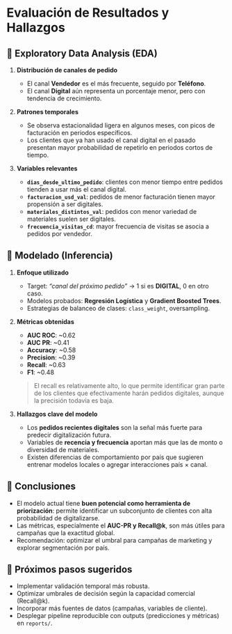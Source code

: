 # Evaluación de Resultados y Hallazgos

## 🔎 Exploratory Data Analysis (EDA)
1. **Distribución de canales de pedido**
   - El canal **Vendedor** es el más frecuente, seguido por **Teléfono**.
   - El canal **Digital** aún representa un porcentaje menor, pero con tendencia de crecimiento.

2. **Patrones temporales**
   - Se observa estacionalidad ligera en algunos meses, con picos de facturación en periodos específicos.
   - Los clientes que ya han usado el canal digital en el pasado presentan mayor probabilidad de repetirlo en periodos cortos de tiempo.

3. **Variables relevantes**
   - **`dias_desde_ultimo_pedido`**: clientes con menor tiempo entre pedidos tienden a usar más el canal digital.
   - **`facturacion_usd_val`**: pedidos de menor facturación tienen mayor propensión a ser digitales.
   - **`materiales_distintos_val`**: pedidos con menor variedad de materiales suelen ser digitales.
   - **`frecuencia_visitas_cd`**: mayor frecuencia de visitas se asocia a pedidos por vendedor.

## 🤖 Modelado (Inferencia)
1. **Enfoque utilizado**
   - Target: *“canal del próximo pedido”* → 1 si es **DIGITAL**, 0 en otro caso.
   - Modelos probados: **Regresión Logística** y **Gradient Boosted Trees**.
   - Estrategias de balanceo de clases: `class_weight`, oversampling.

2. **Métricas obtenidas**
   - **AUC ROC**: ~0.62
   - **AUC PR**: ~0.41
   - **Accuracy**: ~0.58
   - **Precision**: ~0.39
   - **Recall**: ~0.63
   - **F1**: ~0.48

   > El recall es relativamente alto, lo que permite identificar gran parte de los clientes que efectivamente harán pedidos digitales, aunque la precisión todavía es baja.

3. **Hallazgos clave del modelo**
   - Los **pedidos recientes digitales** son la señal más fuerte para predecir digitalización futura.
   - Variables de **recencia y frecuencia** aportan más que las de monto o diversidad de materiales.
   - Existen diferencias de comportamiento por país que sugieren entrenar modelos locales o agregar interacciones país × canal.

## 📌 Conclusiones
- El modelo actual tiene **buen potencial como herramienta de priorización**: permite identificar un subconjunto de clientes con alta probabilidad de digitalizarse.
- Las métricas, especialmente el **AUC-PR y Recall@k**, son más útiles para campañas que la exactitud global.
- Recomendación: optimizar el umbral para campañas de marketing y explorar segmentación por país.

## 🚀 Próximos pasos sugeridos
- Implementar validación temporal más robusta.
- Optimizar umbrales de decisión según la capacidad comercial (Recall@k).
- Incorporar más fuentes de datos (campañas, variables de cliente).
- Desplegar pipeline reproducible con outputs (predicciones y métricas) en `reports/`.
